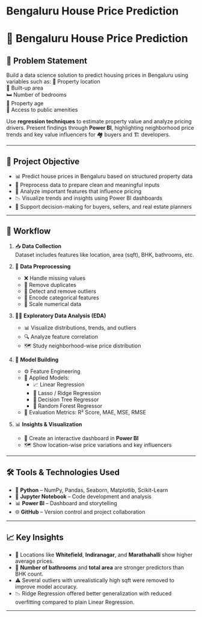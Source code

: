 # Bengaluru House Price Prediction
# 🏡 Bengaluru House Price Prediction

## 📌 Problem Statement

Build a data science solution to predict housing prices in Bengaluru using variables such as:
📍 Property location  
📐 Built-up area  
🛏️ Number of bedrooms  
📅 Property age  
🚉 Access to public amenities

Use **regression techniques** to estimate property value and analyze pricing drivers. Present findings through **Power BI**, highlighting neighborhood price trends and key value influencers for 🏘️ buyers and 🏗️ developers.

---

## 🎯 Project Objective

- 📊 Predict house prices in Bengaluru based on structured property data  
- 🧹 Preprocess data to prepare clean and meaningful inputs  
- 🧠 Analyze important features that influence pricing  
- 📉 Visualize trends and insights using Power BI dashboards  
- 🧭 Support decision-making for buyers, sellers, and real estate planners  

---

## 🔄 Workflow

1. 📥 **Data Collection**  
   Dataset includes features like location, area (sqft), BHK, bathrooms, etc.

2. 🧼 **Data Preprocessing**
   - ❌ Handle missing values
   - 🔁 Remove duplicates
   - 🚫 Detect and remove outliers
   - 🔡 Encode categorical features
   - 📏 Scale numerical data

3. 🕵️‍♂️ **Exploratory Data Analysis (EDA)**
   - 📊 Visualize distributions, trends, and outliers
   - 🔍 Analyze feature correlation
   - 🗺️ Study neighborhood-wise price distribution

4. 🧮 **Model Building**
   - ⚙️ Feature Engineering
   - 🤖 Applied Models:
     - 📈 Linear Regression
     - 🧵 Lasso / Ridge Regression
     - 🌲 Decision Tree Regressor
     - 🌳 Random Forest Regressor
   - 📐 Evaluation Metrics: R² Score, MAE, MSE, RMSE

5. 📊 **Insights & Visualization**
   - 🧩 Create an interactive dashboard in **Power BI**
   - 🗺️ Show location-wise price variations and key influencers

---

## 🛠️ Tools & Technologies Used

- 🐍 **Python** – NumPy, Pandas, Seaborn, Matplotlib, Scikit-Learn  
- 📓 **Jupyter Notebook** – Code development and analysis  
- 📊 **Power BI** – Dashboard and storytelling  
- 🌐 **GitHub** – Version control and project collaboration  

---

## 📈 Key Insights

- 📍 Locations like **Whitefield**, **Indiranagar**, and **Marathahalli** show higher average prices.
- 🛁 **Number of bathrooms** and **total area** are stronger predictors than BHK count.
- ⚠️ Several outliers with unrealistically high sqft were removed to improve model accuracy.
- 📉 Ridge Regression offered better generalization with reduced overfitting compared to plain Linear Regression.

---
